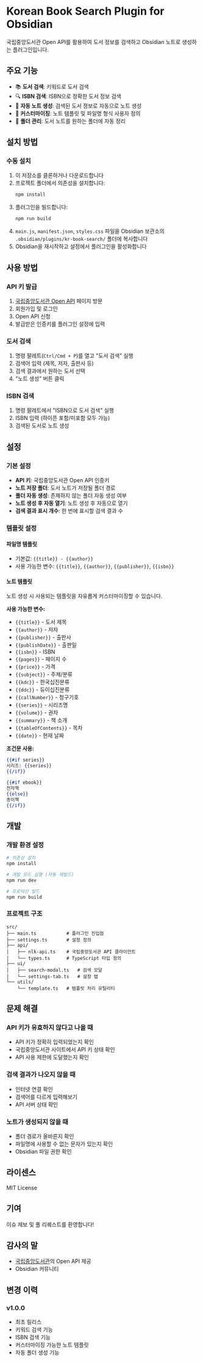 # Korean Book Search Plugin for Obsidian

국립중앙도서관 Open API를 활용하여 도서 정보를 검색하고 Obsidian 노트로 생성하는 플러그인입니다.

## 주요 기능

- 📚 **도서 검색**: 키워드로 도서 검색
- 🔍 **ISBN 검색**: ISBN으로 정확한 도서 정보 검색
- 📝 **자동 노트 생성**: 검색된 도서 정보로 자동으로 노트 생성
- 🎨 **커스터마이징**: 노트 템플릿 및 파일명 형식 사용자 정의
- 📁 **폴더 관리**: 도서 노트를 원하는 폴더에 자동 정리

## 설치 방법

### 수동 설치

1. 이 저장소를 클론하거나 다운로드합니다
2. 프로젝트 폴더에서 의존성을 설치합니다:
   ```bash
   npm install
   ```
3. 플러그인을 빌드합니다:
   ```bash
   npm run build
   ```
4. `main.js`, `manifest.json`, `styles.css` 파일을 Obsidian 보관소의 `.obsidian/plugins/kr-book-search/` 폴더에 복사합니다
5. Obsidian을 재시작하고 설정에서 플러그인을 활성화합니다

## 사용 방법

### API 키 발급

1. [국립중앙도서관 Open API](https://www.nl.go.kr/NL/contents/N31101030700.do) 페이지 방문
2. 회원가입 및 로그인
3. Open API 신청
4. 발급받은 인증키를 플러그인 설정에 입력

### 도서 검색

1. 명령 팔레트(`Ctrl/Cmd + P`)를 열고 "도서 검색" 실행
2. 검색어 입력 (제목, 저자, 출판사 등)
3. 검색 결과에서 원하는 도서 선택
4. "노트 생성" 버튼 클릭

### ISBN 검색

1. 명령 팔레트에서 "ISBN으로 도서 검색" 실행
2. ISBN 입력 (하이픈 포함/미포함 모두 가능)
3. 검색된 도서로 노트 생성

## 설정

### 기본 설정

- **API 키**: 국립중앙도서관 Open API 인증키
- **노트 저장 폴더**: 도서 노트가 저장될 폴더 경로
- **폴더 자동 생성**: 존재하지 않는 폴더 자동 생성 여부
- **노트 생성 후 자동 열기**: 노트 생성 후 자동으로 열기
- **검색 결과 표시 개수**: 한 번에 표시할 검색 결과 수

### 템플릿 설정

#### 파일명 템플릿
- 기본값: `{{title}} - {{author}}`
- 사용 가능한 변수: `{{title}}`, `{{author}}`, `{{publisher}}`, `{{isbn}}`

#### 노트 템플릿
노트 생성 시 사용되는 템플릿을 자유롭게 커스터마이징할 수 있습니다.

**사용 가능한 변수:**
- `{{title}}` - 도서 제목
- `{{author}}` - 저자
- `{{publisher}}` - 출판사
- `{{publishDate}}` - 출판일
- `{{isbn}}` - ISBN
- `{{pages}}` - 페이지 수
- `{{price}}` - 가격
- `{{subject}}` - 주제/분류
- `{{kdc}}` - 한국십진분류
- `{{ddc}}` - 듀이십진분류
- `{{callNumber}}` - 청구기호
- `{{series}}` - 시리즈명
- `{{volume}}` - 권차
- `{{summary}}` - 책 소개
- `{{tableOfContents}}` - 목차
- `{{date}}` - 현재 날짜

**조건문 사용:**
```handlebars
{{#if series}}
시리즈: {{series}}
{{/if}}

{{#if ebook}}
전자책
{{else}}
종이책
{{/if}}
```

## 개발

### 개발 환경 설정

```bash
# 의존성 설치
npm install

# 개발 모드 실행 (자동 재빌드)
npm run dev

# 프로덕션 빌드
npm run build
```

### 프로젝트 구조

```
src/
├── main.ts           # 플러그인 진입점
├── settings.ts       # 설정 정의
├── api/
│   ├── nlk-api.ts    # 국립중앙도서관 API 클라이언트
│   └── types.ts      # TypeScript 타입 정의
├── ui/
│   ├── search-modal.ts   # 검색 모달
│   └── settings-tab.ts   # 설정 탭
└── utils/
    └── template.ts   # 템플릿 처리 유틸리티
```

## 문제 해결

### API 키가 유효하지 않다고 나올 때
- API 키가 정확히 입력되었는지 확인
- 국립중앙도서관 사이트에서 API 키 상태 확인
- API 사용 제한에 도달했는지 확인

### 검색 결과가 나오지 않을 때
- 인터넷 연결 확인
- 검색어를 다르게 입력해보기
- API 서버 상태 확인

### 노트가 생성되지 않을 때
- 폴더 경로가 올바른지 확인
- 파일명에 사용할 수 없는 문자가 있는지 확인
- Obsidian 파일 권한 확인

## 라이센스

MIT License

## 기여

이슈 제보 및 풀 리퀘스트를 환영합니다!

## 감사의 말

- [국립중앙도서관](https://www.nl.go.kr)의 Open API 제공
- Obsidian 커뮤니티

## 변경 이력

### v1.0.0
- 최초 릴리스
- 키워드 검색 기능
- ISBN 검색 기능
- 커스터마이징 가능한 노트 템플릿
- 자동 폴더 생성 기능
